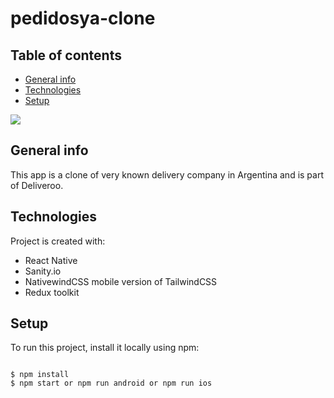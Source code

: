 # pedidosya-clone

## Table of contents
* [General info](#general-info)
* [Technologies](#technologies)
* [Setup](#setup)

![](https://res.cloudinary.com/lookhome/image/upload/v1672886586/gifs/zgu3zw5zcmef0wdborl6.gif)

## General info
This app is a clone of very known delivery company in Argentina and is part of Deliveroo.

## Technologies
Project is created with:
* React Native
* Sanity.io
* NativewindCSS mobile version of TailwindCSS
* Redux toolkit

## Setup
To run this project, install it locally using npm:

```

$ npm install
$ npm start or npm run android or npm run ios 

```
